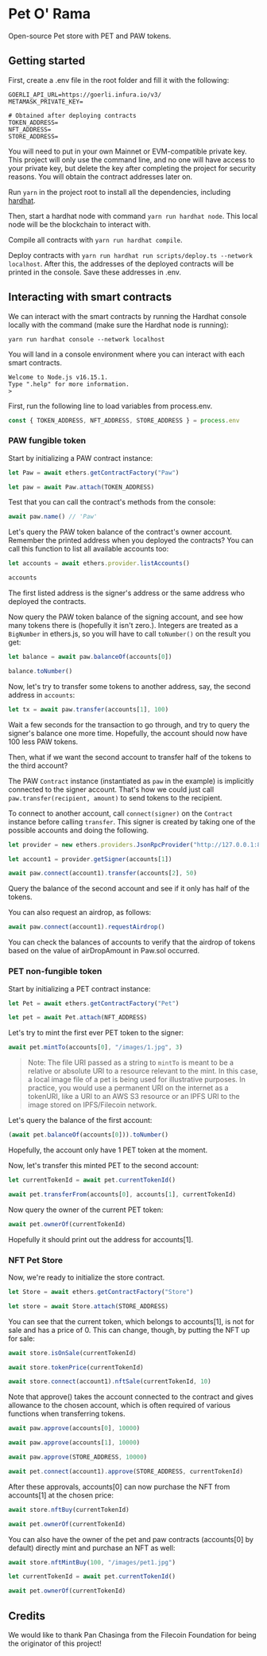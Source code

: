 # Pet O' Rama

Open-source Pet store with PET and PAW tokens.

## Getting started

First, create a .env file in the root folder and fill it with the following:
```shell
GOERLI_API_URL=https://goerli.infura.io/v3/
METAMASK_PRIVATE_KEY=

# Obtained after deploying contracts
TOKEN_ADDRESS=
NFT_ADDRESS=
STORE_ADDRESS=
```

You will need to put in your own Mainnet or EVM-compatible private key.  This project will only use the command line, and no one will have access to your private key, but delete the key after completing the project for security reasons.  You will obtain the contract addresses later on.

Run `yarn` in the project root to install all the dependencies, including [hardhat](https://hardhat.org).

Then, start a hardhat node with command `yarn run hardhat node`. This local node will be the blockchain to interact with.

Compile all contracts with `yarn run hardhat compile`.

Deploy contracts with `yarn run hardhat run scripts/deploy.ts --network localhost`. After this, the addresses of the deployed contracts will be printed in the console. Save these addresses in .env.

## Interacting with smart contracts

We can interact with the smart contracts by running the Hardhat console locally with the command (make sure the Hardhat node is running):

```shell
yarn run hardhat console --network localhost
```

You will land in a console environment where you can interact with each smart contracts.

```shell
Welcome to Node.js v16.15.1.
Type ".help" for more information.
>
```

First, run the following line to load variables from process.env.
```js
const { TOKEN_ADDRESS, NFT_ADDRESS, STORE_ADDRESS } = process.env
```

### PAW fungible token

Start by initializing a PAW contract instance:

```js
let Paw = await ethers.getContractFactory("Paw")
```

```js
let paw = await Paw.attach(TOKEN_ADDRESS)
```

Test that you can call the contract's methods from the console:

```js
await paw.name() // 'Paw'
```

Let's query the PAW token balance of the contract's owner account. Remember the printed address when you deployed the contracts? You can call this function to list all available accounts too:

```js
let accounts = await ethers.provider.listAccounts()
```
```js
accounts
```

The first listed address is the signer's address or the same address who deployed the contracts.

Now query the PAW token balance of the signing account, and see how many tokens there is (hopefully it isn't zero.). Integers are treated as a `BigNumber` in ethers.js, so you will have to call `toNumber()` on the result you get:

```js
let balance = await paw.balanceOf(accounts[0])
```

```js
balance.toNumber()
```

Now, let's try to transfer some tokens to another address, say, the second address in `accounts`:

```js
let tx = await paw.transfer(accounts[1], 100)
```

Wait a few seconds for the transaction to go through, and try to query the signer's balance one more time. Hopefully, the account should now have 100 less PAW tokens.

Then, what if we want the second account to transfer half of the tokens to the third account?

The PAW `Contract` instance (instantiated as `paw` in the example) is implicitly connected to the signer account. That's how we could just call `paw.transfer(recipient, amount)` to send tokens to the recipient.

To connect to another account, call `connect(signer)` on the `Contract` instance before calling `transfer`.
This signer is created by taking one of the possible accounts and doing the following.

```js
let provider = new ethers.providers.JsonRpcProvider("http://127.0.0.1:8545/")
```
```js
let account1 = provider.getSigner(accounts[1])
```
```js
await paw.connect(account1).transfer(accounts[2], 50)
```

Query the balance of the second account and see if it only has half of the tokens.

You can also request an airdrop, as follows:

```js
await paw.connect(account1).requestAirdrop()
```

You can check the balances of accounts to verify that the airdrop of tokens based on the value of airDropAmount in Paw.sol occurred.

### PET non-fungible token

Start by initializing a PET contract instance:

```js
let Pet = await ethers.getContractFactory("Pet")
```
```js
let pet = await Pet.attach(NFT_ADDRESS)
```

Let's try to mint the first ever PET token to the signer:

```js
await pet.mintTo(accounts[0], "/images/1.jpg", 3)
```

> Note: The file URI passed as a string to `mintTo` is meant to be a relative or absolute URI to a resource relevant to the mint. In this case, a local image file of a pet is being used for illustrative purposes. In practice, you would use a permanent URI on the internet as a tokenURI, like a URI to an AWS S3 resource or an IPFS URI to the image stored on IPFS/Filecoin network.

Let's query the balance of the first account:

```js
(await pet.balanceOf(accounts[0])).toNumber()
```

Hopefully, the account only have 1 PET token at the moment.

Now, let's transfer this minted PET to the second account:

```js
let currentTokenId = await pet.currentTokenId()
```
```js
await pet.transferFrom(accounts[0], accounts[1], currentTokenId)
```

Now query the owner of the current PET token:

```js
await pet.ownerOf(currentTokenId)
```

Hopefully it should print out the address for accounts[1].

### NFT Pet Store

Now, we're ready to initialize the store contract.

```js
let Store = await ethers.getContractFactory("Store")
```
```js
let store = await Store.attach(STORE_ADDRESS)
```

You can see that the current token, which belongs to accounts[1], is not for sale and has a price of 0.  This can change, though, by putting the NFT up for sale:

```js
await store.isOnSale(currentTokenId)
```
```js
await store.tokenPrice(currentTokenId)
```
```js
await store.connect(account1).nftSale(currentTokenId, 10)
```

Note that approve() takes the account connected to the contract and gives allowance to the chosen account, which is often required of various functions when transferring tokens.

```js
await paw.approve(accounts[0], 10000)
```
```js
await paw.approve(accounts[1], 10000)
```
```js
await paw.approve(STORE_ADDRESS, 10000)
```
```js
await pet.connect(account1).approve(STORE_ADDRESS, currentTokenId)
```

After these approvals, accounts[0] can now purchase the NFT from accounts[1] at the chosen price:

```js
await store.nftBuy(currentTokenId)
```
```js
await pet.ownerOf(currentTokenId)
```

You can also have the owner of the pet and paw contracts (accounts[0] by default) directly mint and purchase an NFT as well:

```js
await store.nftMintBuy(100, "/images/pet1.jpg")
```
```js
let currentTokenId = await pet.currentTokenId()
```
```js
await pet.ownerOf(currentTokenId)
```

## Credits
We would like to thank Pan Chasinga from the Filecoin Foundation for being the originator of this project!